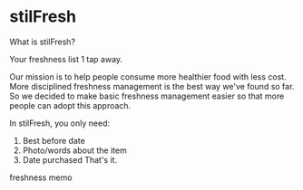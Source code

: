 stilFresh
=========
What is stilFresh?

Your freshness list 1 tap away.

Our mission is to help people consume more healthier food with less cost.
More disciplined freshness management is the best way we've found so far. So we decided to make basic freshness management easier so that more people can adopt this approach.

In stilFresh, you only need:
1. Best before date
2. Photo/words about the item
3. Date purchased
That's it.

freshness memo
